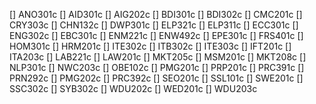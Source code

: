 [] ANO301c
[] AID301c
[] AIG202c
[] BDI301c
[] BDI302c
[] CMC201c
[] CRY303c
[] CHN132c
[] DWP301c
[] ELP321c
[] ELP311c
[] ECC301c
[] ENG302c
[] EBC301c
[] ENM221c
[] ENW492c
[] EPE301c
[] FRS401c
[] HOM301c
[] HRM201c
[] ITE302c
[] ITB302c
[] ITE303c
[] IFT201c
[] ITA203c
[] LAB221c
[] LAW201c
[] MKT205c
[] MSM201c
[] MKT208c
[] NLP301c
[] NWC203c
[] OBE102c
[] PMG201c
[] PRP201c
[] PRC391c
[] PRN292c
[] PMG202c
[] PRC392c
[] SEO201c
[] SSL101c
[] SWE201c
[] SSC302c
[] SYB302c
[] WDU202c
[] WED201c
[] WDU203c
